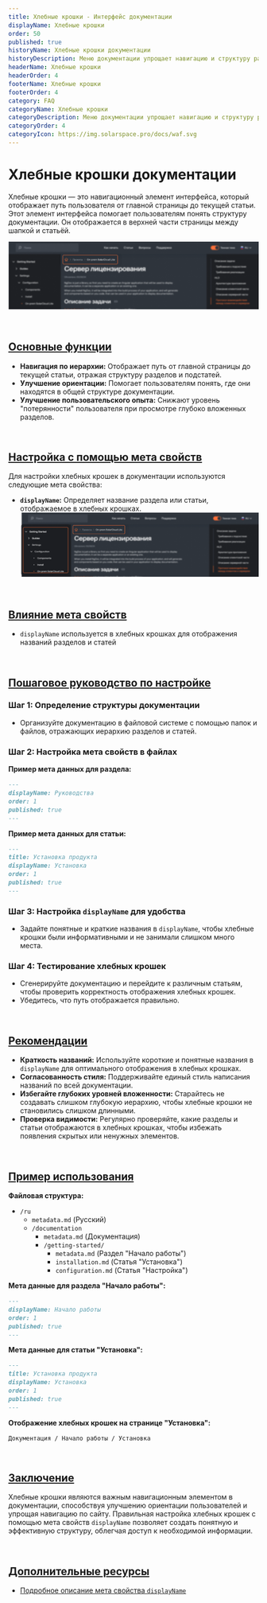 ```yaml
---
title: Хлебные крошки - Интерфейс документации
displayName: Хлебные крошки
order: 50
published: true
historyName: Хлебные крошки документации
historyDescription: Меню документации упрощает навигацию и структуру разделов с помощью мета свойств `displayName`, `order`, `published`.
headerName: Хлебные крошки
headerOrder: 4
footerName: Хлебные крошки
footerOrder: 4
category: FAQ
categoryName: Хлебные крошки
categoryDescription: Меню документации упрощает навигацию и структуру разделов с помощью мета свойств `displayName`, `order`, `published`.
categoryOrder: 4
categoryIcon: https://img.solarspace.pro/docs/waf.svg
---
```


# Хлебные крошки документации

Хлебные крошки — это навигационный элемент интерфейса, который отображает путь пользователя от главной страницы до текущей статьи. Этот элемент интерфейса
помогает пользователям понять структуру документации. Он отображается в верхней части страницы между шапкой и статьёй.

![Хлебные крошки](https://raw.githubusercontent.com/SolarSpaceTech/product-documentation-content/refs/heads/main/ru/documentation/markdown/images/breadcrumbs.png)

<br/>

## [Основные функции](basic-functions)

- **Навигация по иерархии:** Отображает путь от главной страницы до текущей статьи, отражая структуру разделов и подстатей.
- **Улучшение ориентации:** Помогает пользователям понять, где они находятся в общей структуре документации.
- **Улучшение пользовательского опыта:** Снижают уровень "потерянности" пользователя при просмотре глубоко вложенных разделов.

<br/>

## [Настройка с помощью мета свойств](customization-using-meta-properties)

Для настройки хлебных крошек в документации используются следующие мета свойства:

- **`displayName`:** Определяет название раздела или статьи, отображаемое в хлебных крошках.
  ![Влияние cвойства displayName](https://raw.githubusercontent.com/SolarSpaceTech/product-documentation-content/refs/heads/main/ru/documentation/markdown/images/display-name.png)

<br/>

## [Влияние мета свойств](impact-of-meta-properties)

- `displayName` используется в хлебных крошках для отображения названий разделов и статей

<br/>

## [Пошаговое руководство по настройке](step-by-step-setup-guide)

### Шаг 1: Определение структуры документации

- Организуйте документацию в файловой системе с помощью папок и файлов, отражающих иерархию разделов и статей.

### Шаг 2: Настройка мета свойств в файлах

**Пример мета данных для раздела:**

```md
---
displayName: Руководства
order: 1
published: true
---
```

**Пример мета данных для статьи:**

```md
---
title: Установка продукта
displayName: Установка
order: 1
published: true
---
```

### Шаг 3: Настройка `displayName` для удобства

- Задайте понятные и краткие названия в `displayName`, чтобы хлебные крошки были информативными и не занимали слишком много места.

### Шаг 4: Тестирование хлебных крошек

- Сгенерируйте документацию и перейдите к различным статьям, чтобы проверить корректность отображения хлебных крошек.
- Убедитесь, что путь отображается правильно.

<br/>

## [Рекомендации](recommendations)

- **Краткость названий:** Используйте короткие и понятные названия в `displayName` для оптимального отображения в хлебных крошках.
- **Согласованность стиля:** Поддерживайте единый стиль написания названий по всей документации.
- **Избегайте глубоких уровней вложенности:** Старайтесь не создавать слишком глубокую иерархию, чтобы хлебные крошки не становились слишком длинными.
- **Проверка видимости:** Регулярно проверяйте, какие разделы и статьи отображаются в хлебных крошках, чтобы избежать появления скрытых или ненужных элементов.

<br/>

## [Пример использования](examples)

**Файловая структура:**

- `/ru`
  - `metadata.md` (Русский)
  - `/documentation`
    - `metadata.md` (Документация)
    - `/getting-started/`
      - `metadata.md` (Раздел "Начало работы")
      - `installation.md` (Статья "Установка")
      - `configuration.md` (Статья "Настройка")

**Мета данные для раздела "Начало работы":**

```md
---
displayName: Начало работы
order: 1
published: true
---
```

**Мета данные для статьи "Установка":**

```md
---
title: Установка продукта
displayName: Установка
order: 1
published: true
---
```

**Отображение хлебных крошек на странице "Установка":**

```
Документация / Начало работы / Установка
```

<br/>

## [Заключение](conclusion)

Хлебные крошки являются важным навигационным элементом в документации, способствуя улучшению ориентации пользователей и упрощая навигацию по сайту. Правильная
настройка хлебных крошек с помощью мета свойств `displayName` позволяет создать понятную и эффективную структуру, облегчая доступ к необходимой информации.

<br/>

## [Дополнительные ресурсы](additional-resources)

- [Подробное описание мета свойства `displayName`](/ru/documentation/markdown/meta/display-name)
